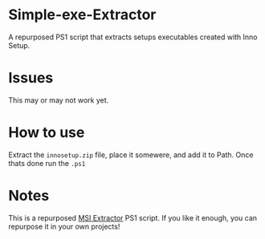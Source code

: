 # Simple-exe-Extractor
A repurposed PS1 script that extracts setups executables created with Inno Setup.

# Issues
This may or may not work yet.

# How to use
Extract the `innosetup.zip` file, place it somewere, and add it to Path. Once thats done run the `.ps1`

# Notes
This is a repurposed [MSI Extractor](https://github.com/JamesIsWack/Simple-MSI-Extractor "MSI Extractor") PS1 script. If you like it enough, you can repurpose it in your own projects!
